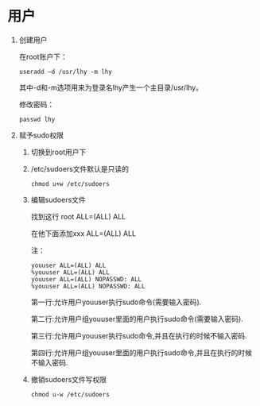 # 用户

1. 创建用户
   
   在root账户下：
   ```
   useradd –d /usr/lhy -m lhy
   ```
   其中-d和-m选项用来为登录名lhy产生一个主目录/usr/lhy。
   
   修改密码：
   ```shell script
   passwd lhy
   ```

2. 赋予sudo权限

    1. 切换到root用户下
    
    2. /etc/sudoers文件默认是只读的
        ```
        chmod u+w /etc/sudoers
        ```
    3. 编辑sudoers文件
    
        找到这行 root ALL=(ALL) ALL
        
        在他下面添加xxx ALL=(ALL) ALL
        
        注：
        ```
        youuser ALL=(ALL) ALL
        %youuser ALL=(ALL) ALL
        youuser ALL=(ALL) NOPASSWD: ALL
        %youuser ALL=(ALL) NOPASSWD: ALL
        ```
        
        第一行:允许用户youuser执行sudo命令(需要输入密码).
        
        第二行:允许用户组youuser里面的用户执行sudo命令(需要输入密码).
        
        第三行:允许用户youuser执行sudo命令,并且在执行的时候不输入密码.
        
        第四行:允许用户组youuser里面的用户执行sudo命令,并且在执行的时候不输入密码.
    
    4. 撤销sudoers文件写权限
        ```
        chmod u-w /etc/sudoers
        ```

